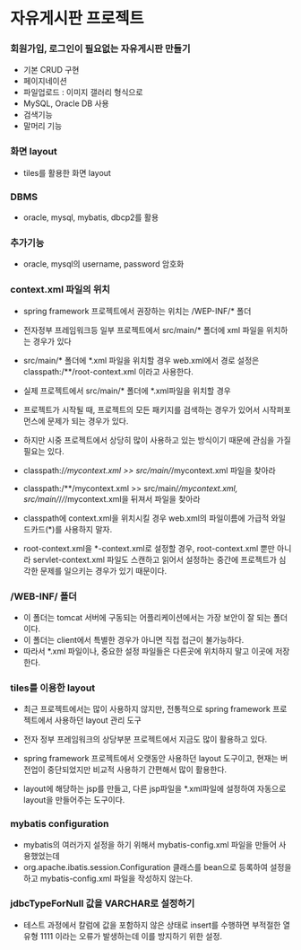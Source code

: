 # 자유게시판 프로젝트

### 회원가입, 로그인이 필요없는 자유게시판 만들기
* 기본 CRUD 구현
* 페이지네이션
* 파일업로드 : 이미지 갤러리 형식으로
* MySQL, Oracle DB 사용
* 검색기능
* 말머리 기능

### 화면 layout
* tiles를 활용한 화면 layout

### DBMS
* oracle, mysql, mybatis, dbcp2를 활용

### 추가기능
* oracle, mysql의 username, password 암호화


### context.xml 파일의 위치
* spring framework 프로젝트에서 권장하는 위치는 /WEP-INF/* 폴더
* 전자정부 프레임워크등 일부 프로젝트에서 src/main/* 폴더에 xml 파일을 위치하는 경우가 있다
* src/main/* 폴더에 *.xml 파일을 위치할 경우 web.xml에서 경로 설정은 classpath:/**/root-context.xml 이라고 사용한다.
* 실제 프로젝트에서 src/main/* 폴더에 *.xml파일을 위치할 경우
* 프로젝트가 시작될 때, 프로젝트의 모든 패키지를 검색하는 경우가 있어서 시작퍼포먼스에 문제가 되는 경우가 있다.
* 하지만 시중 프로젝트에서 상당히 많이 사용하고 있는 방식이기 때문에 관심을 가질 필요는 있다.

* classpath:/*/mycontext.xml >> src/main/*/mycontext.xml 파일을 찾아라
* classpath:/**/mycontext.xml >> src/main/*/mycontext.xml, src/main/*/*/*/mycontext.xml을 뒤져서 파일을 찾아라

* classpath에 context.xml을 위치시킬 경우 web.xml의 파일이름에 가급적 와일드카드(*)를 사용하지 말자.
* root-context.xml을 *-context.xml로 설정할 경우, root-context.xml 뿐만 아니라 servlet-context.xml 파일도 스캔하고 읽어서
설정하는 중간에 프로젝트가 심각한 문제를 일으키는 경우가 있기 때문이다.

### /WEB-INF/ 폴더
* 이 폴더는 tomcat 서버에 구동되는 어플리케이션에서는 가장 보안이 잘 되는 폴더이다.
* 이 폴더는 client에서 특별한 경우가 아니면 직접 접근이 불가능하다.
* 따라서 *.xml 파일이나, 중요한 설정 파일들은 다른곳에 위치하지 말고 이곳에 저장한다.

### tiles를 이용한 layout
* 최근 프로젝트에서는 많이 사용하지 않지만, 전통적으로 spring framework 프로젝트에서 사용하던 layout 관리 도구
* 전자 정부 프레임워크의 상당부분 프로젝트에서 지금도 많이 활용하고 있다.
* spring framework 프로젝트에서 오랫동안 사용하던 layout 도구이고, 현재는 버전업이 중단되었지만 비교적 사용하기 간편해서 많이 활용한다.

* layout에 해당하는 jsp를 만들고, 다른 jsp파일을 *.xml파일에 설정하여 자동으로 layout을 만들어주는 도구이다.

### mybatis configuration
* mybatis의 여러가지 설정을 하기 위해서 mybatis-config.xml 파일을 만들어 사용했었는데
* org.apache.ibatis.session.Configuration 클래스를 bean으로 등록하여 설정을 하고 mybatis-config.xml 파일을 작성하지 않는다.

### jdbcTypeForNull 값을 VARCHAR로 설정하기
* 테스트 과정에서 칼럼에 값을 포함하지 않은 상태로 insert를 수행하면 부적절한 열유형 1111 이라는 오류가 발생하는데 이를 방지하기 위한 설정.
<property name="configuration">
	<bean class="org.apache.ibatis.session.Configuration">
		<property name="jdbcTypeForNull" value="VARCHAR"/>
	</bean>
</property>

